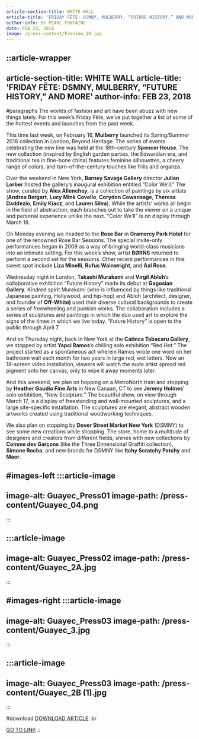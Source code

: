 ```yaml
---
article-section-title: WHITE WALL
article-title: 'FRIDAY FÊTE: DSMNY, MULBERRY, “FUTURE HISTORY,” AND MORE'
author-info: BY PEARL FONTAINE
date: FEB 23, 2018
image: /press-content/Preview_10.jpg
---
```


::article-wrapper
---
article-section-title: WHITE WALL
article-title: 'FRIDAY FÊTE: DSMNY, MULBERRY, “FUTURE HISTORY,” AND MORE'
author-info: FEB 23, 2018
---
#paragraphs
The worlds of fashion and art have been abuzz with new things lately. For this week’s Friday Fête, we’ve put together a list of some of the hottest events and launches from the past week.

This time last week, on February 16, **Mulberry** launched its Spring/Summer 2018 collection in London, Beyond Heritage. The series of events celebrating the new line was held at the 18th-century **Spencer House**. The new collection (inspired by English garden parties, the Edwardian era, and traditional tea in fine-bone china) features feminine silhouettes, a cheery range of colors, and turn-of-the-century touches like frills and organza.

Over the weekend in New York, **Barney Savage Gallery** director **Julian Lorber** hosted the gallery’s inaugural exhibition entitled “Color We’ll.” The show, curated by **Alex Allenchey**, is a collection of paintings by six artists (**Andrea Bergart**, **Lucy Mink** **Covello**, **Corydon Cowansage**, **Theresa Daddezio**, **Emily Kiacz**, and **Lauren Silva**). While the artists’ works all begin in the field of abstraction, each branches out to take the viewer on a unique and personal experience unlike the next. “Color We’ll” is on display through March 18.

On Monday evening we headed to the **Rose Bar** in **Gramercy Park Hotel** for one of the renowned Rose Bar Sessions. The special invite-only performances began in 2009 as a way of bringing world-class musicians into an intimate setting. For this week’s show, artist **BØRNS** returned to perform a second set for the sessions. Other recent performances in this sweet spot include **Liza Minelli**, **Rufus Wainwright**, and **Axl Rose**.

Wednesday night in London, **Takashi Murakami** and **Virgil Abloh**’s collaborative exhibition “Future History” made its debut at **Gagosian Gallery**. Kindred spirit Murakami (who is influenced by things like traditional Japanese painting, Hollywood, and hip-hop) and Abloh (architect, designer, and founder of **Off-White)** used their diverse cultural backgrounds to create a series of freewheeling and punkish works. The collaboration includes a series of sculptures and paintings in which the duo used art to explore the signs of the times in which we live today. “Future History” is open to the public through April 7.

And on Thursday night, back in New York at the **Catinca Tabacaru Gallery**, we stopped by artist **Yapci Ramos**’s chilling solo exhibition “Red Hot.” The project started as a spontaneous act wherein Ramos wrote one word on her bathroom wall each month for two years in large red, wet letters. Now an 18-screen video installation, viewers will watch the nude artist spread red pigment onto her canvas, only to wipe it away moments later.

And this weekend, we plan on hopping on a MetroNorth train and stopping by **Heather Gaudio Fine Arts** in New Canaan, CT to see **Jeremy Holmes**’ solo exhibition, “New Sculpture.” The beautiful show, on view through March 17, is a display of freestanding and wall-mounted sculptures, and a large site-specific installation. The sculptures are elegant, abstract wooden artworks created using traditional woodworking techniques.

We also plan on stopping by **Dover Street Market New York** (DSMNY) to see some new creations while shopping. The store, home to a multitude of designers and creators from different fields, shines with new collections by **Comme des Garçons** (like the Three Dimensional Graffiti collection), **Simone Rocha**, and new brands for DSMNY like **Itchy Scratchy Patchy** and **Maor**.

#images-left
  :::article-image
  ---
  image-alt: Guayec_Press01
  image-path: /press-content/Guayec_04.png
  ---
  :::

  :::article-image
  ---
  image-alt: Guayec_Press02
  image-path: /press-content/Guayec_2A.jpg
  ---
  :::

#images-right
  :::article-image
  ---
  image-alt: Guayec_Press03
  image-path: /press-content/Guayec_3.jpg
  ---
  :::

  :::article-image
  ---
  image-alt: Guayec_Press03
  image-path: /press-content/Guayec_2B (1).jpg
  ---
  :::

#download
[DOWNLOAD ARTICLE](/press-content/Yacpi-Ramos-participa-en-flux-2021.pdf) :br

[](https://www.eldia.es/cultura/2024/03/02/parir-renacer-yapci-ramos-santa-98938595.html)[GO TO LINK](https://whitewall.art/lifestyle/friday-fete-dsmny-mulberry-future-history/)
::
